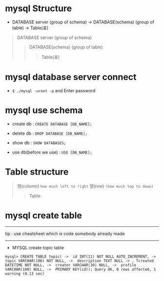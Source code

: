 # mysql Structure

- DATABASE server (group of schema) -> DATABASE(schema) (group of table) -> Table(표)

> DATABASE server (group of schema)
> > DATABASE(schema) (group of table)
> > > Table(표)

# mysql database server connect

- `$ ./mysql -uroot -p` and Enter password

# mysql use schema

- create db : `CREATE DATABASE [DB_NAME];`

- delete db : `DROP DATABASE [DB_NAME];`

- show db : `SHOW DATABASES;`

- use db(before we use) : `USE [DB_NAME];`

# Table structure

> 행(column) `how much left to right`
> 열(row) `(how much top to down)`
> > Table

# mysql create table 

---

tip : use cheatsheet which is code somebody already made

---

 - MYSQL create topic table

 `mysql> CREATE TABLE topic(
    ->  id INT(11) NOT NULL AUTO_INCREMENT,
    ->  topic VARCHAR(100) NOT NULL,
    ->  description TEXT NULL
    -> , Tcreated DATETIME NOT NULL,
    ->  creater VARCHAR(30) NULL,
    ->  profile VARCHAR(100) NULL,
    ->  PRIMARY KEY(id));
Query OK, 0 rows affected, 1 warning (0.13 sec)
`
